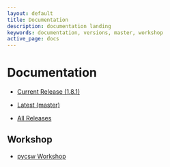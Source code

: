 ```yaml
---
layout: default
title: Documentation
description: documentation landing
keywords: documentation, versions, master, workshop
active_page: docs
---
```


# Documentation

* [Current Release (1.8.1)]({{site.baseurl}}/docs/1.8.1)
* [Latest (master)]({{site.baseurl}}/docs/latest)

* [All Releases](https://pycsw.readthedocs.org)

Workshop
--------

* [pycsw Workshop](http://geopython.github.io/pycsw-workshop)

